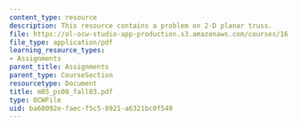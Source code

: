 ```yaml
---
content_type: resource
description: This resource contains a problem on 2-D planar truss.
file: https://ol-ocw-studio-app-production.s3.amazonaws.com/courses/16-01-unified-engineering-i-ii-iii-iv-fall-2005-spring-2006/ba60092efaecf5c58921a6321bc0f549_m05_ps08_fall03.pdf
file_type: application/pdf
learning_resource_types:
- Assignments
parent_title: Assignments
parent_type: CourseSection
resourcetype: Document
title: m05_ps08_fall03.pdf
type: OCWFile
uid: ba60092e-faec-f5c5-8921-a6321bc0f549
---
```


